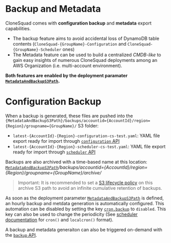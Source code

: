 # Backup and Metadata

CloneSquad comes with **configuration backup** and **metadata** export capabilities.

* The backup feature aims to avoid accidental loss of DynamoDB table contents (`CloneSquad-{GroupName}-Configuration` and `CloneSquad-{GroupName}-Scheduler` ones)
* The Metadata feature can be used to build a centralized *CMDB-like* to gain easy insights of numerous CloneSquad deployments among an AWS Organization (i.e. multi-account environment).

**Both features are enabled by the deployment paramater [`MetadataAndBackupS3Path`](DEPLOYMENT_REFERENCE.md#metadataandbackups3path).**

# Configuration Backup

When a backup is generated, these files are pushed into the `{MetadataAndBackupS3Path}/backups/accountid={AccountId}/region={Region}/groupname={GroupName}/` S3 folder:

* `latest-{AccountId}-{Region}-configuration-cs-test.yaml`: YAML file export ready for import through [`configuration` API](INTERACTING.md#api-configuration)
* `latest-{AccountId}-{Region}-scheduler-cs-test.yaml`: YAML file export ready for import through [`scheduler` API](INTERACTING.md#api-scheduler)

Backups are also archived with a time-based name at this location: *[`MetadataAndBackupS3Path`](DEPLOYMENT_REFERENCE.md#metadataandbackups3path)/backups/accountid={AccountId}/region={Region}/groupname={GroupName}/archive/*

> Important: It is recommended to set a [S3 lifecycle policy](https://docs.aws.amazon.com/AmazonS3/latest/userguide/object-lifecycle-mgmt.html) on this archive S3 path to avoid an infinite cumulative retention of backups.

As soon as the deployment parameter [`MetadataAndBackupS3Path`](DEPLOYMENT_REFERENCE.md#metadataandbackups3path) is defined, an hourly backup and metdata generation is automatically configured. This automation can be disabled by setting the key [`cron.backup`](CONFIGURATION_MANAGEMENT.md#cronbackup) to `disabled`. This key can also be used to change the periodicity (See [scheduler documentation](SCHEDULER.md) for `cron()` and `localcron()` format).

A backup and metadata generaiton can also be triggered on-demand with the [`backup` API](INTERACTING.md#api-backup).

